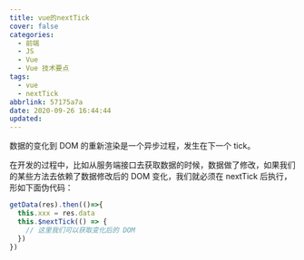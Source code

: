```yaml
---
title: vue的nextTick
cover: false
categories:
  - 前端
  - JS
  - Vue
  - Vue 技术要点
tags:
  - vue
  - nextTick
abbrlink: 57175a7a
date: 2020-09-26 16:44:44
updated:
---
```

数据的变化到 DOM 的重新渲染是一个异步过程，发生在下一个 tick。

在开发的过程中，比如从服务端接口去获取数据的时候，数据做了修改，如果我们的某些方法去依赖了数据修改后的 DOM 变化，我们就必须在 nextTick 后执行，形如下面伪代码：
```js
getData(res).then(()=>{
  this.xxx = res.data
  this.$nextTick(() => {
    // 这里我们可以获取变化后的 DOM
  })
})
```
